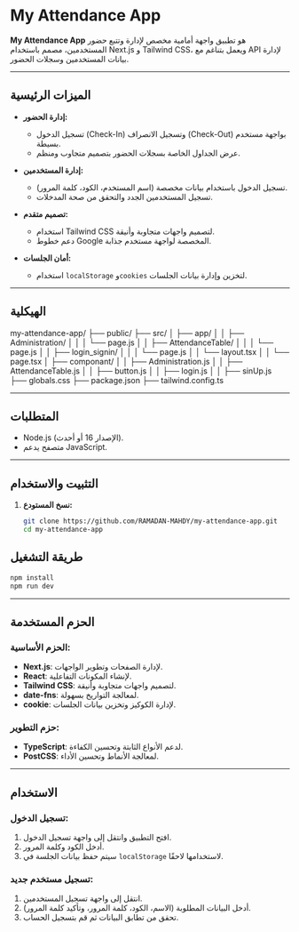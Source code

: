 # My Attendance App

**My Attendance App** هو تطبيق واجهة أمامية مخصص لإدارة وتتبع حضور المستخدمين، مصمم باستخدام Next.js و Tailwind CSS، ويعمل بتناغم مع API لإدارة بيانات المستخدمين وسجلات الحضور.

---

## الميزات الرئيسية

- **إدارة الحضور:**
  - تسجيل الدخول (Check-In) وتسجيل الانصراف (Check-Out) بواجهة مستخدم بسيطة.
  - عرض الجداول الخاصة بسجلات الحضور بتصميم متجاوب ومنظم.

- **إدارة المستخدمين:**
  - تسجيل الدخول باستخدام بيانات مخصصة (اسم المستخدم، الكود، كلمة المرور).
  - تسجيل المستخدمين الجدد والتحقق من صحة المدخلات.

- **تصميم متقدم:**
  - استخدام Tailwind CSS لتصميم واجهات متجاوبة وأنيقة.
  - دعم خطوط Google المخصصة لواجهة مستخدم جذابة.

- **أمان الجلسات:**
  - استخدام `localStorage` و`cookies` لتخزين وإدارة بيانات الجلسات.

---

## الهيكلية


my-attendance-app/ ├── public/ ├── src/ │ ├── app/ │ │ ├── Administration/ │ │ │ └── page.js │ │ ├── AttendanceTable/ │ │ │ └── page.js │ │ ├── login_signin/ │ │ │ └── page.js │ │ └── layout.tsx │ │ └── page.tsx │ ├── componant/ │ │ ├── Administration.js │ │ ├── AttendanceTable.js │ │ ├── button.js │ │ ├── login.js │ │ ├── sinUp.js ├── globals.css ├── package.json ├── tailwind.config.ts


---

## المتطلبات

- Node.js (الإصدار 16 أو أحدث).
- متصفح يدعم JavaScript.

---

## التثبيت والاستخدام

1. **نسخ المستودع:**
   ```bash
   git clone https://github.com/RAMADAN-MAHDY/my-attendance-app.git
   cd my-attendance-app
## طريقة التشغيل

```bash
npm install
npm run dev
```

---

## الحزم المستخدمة

### الحزم الأساسية:
- **Next.js**: لإدارة الصفحات وتطوير الواجهات.
- **React**: لإنشاء المكونات التفاعلية.
- **Tailwind CSS**: لتصميم واجهات متجاوبة وأنيقة.
- **date-fns**: لمعالجة التواريخ بسهولة.
- **cookie**: لإدارة الكوكيز وتخزين بيانات الجلسات.

### حزم التطوير:
- **TypeScript**: لدعم الأنواع الثابتة وتحسين الكفاءة.
- **PostCSS**: لمعالجة الأنماط وتحسين الأداء.

---

## الاستخدام

### تسجيل الدخول:
1. افتح التطبيق وانتقل إلى واجهة تسجيل الدخول.
2. أدخل الكود وكلمة المرور.
3. سيتم حفظ بيانات الجلسة في `localStorage` لاستخدامها لاحقًا.

### تسجيل مستخدم جديد:
1. انتقل إلى واجهة تسجيل المستخدمين.
2. أدخل البيانات المطلوبة (الاسم، الكود، كلمة المرور، وتأكيد كلمة المرور).
3. تحقق من تطابق البيانات ثم قم بتسجيل الحساب.

